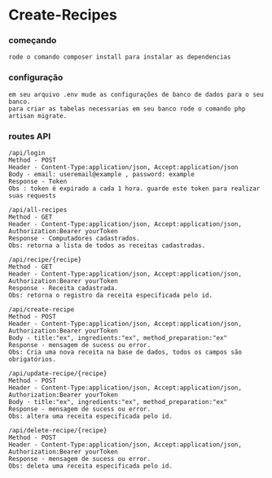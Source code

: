 # Create-Recipes

### começando
    rode o comando composer install para instalar as dependencias 

### configuração
    em seu arquivo .env mude as configurações de banco de dados para o seu banco.  
    para criar as tabelas necessarias em seu banco rode o comando php artisan migrate.  

### routes API
	/api/login  
	Method - POST  
	Header - Content-Type:application/json, Accept:application/json               
	Body - email: useremail@example , password: example  
	Response - Token
	Obs : token é expirado a cada 1 hora. guarde este token para realizar suas requests

    /api/all-recipes    
    Method - GET  
	Header - Content-Type:application/json, Accept:application/json, Authorization:Bearer yourToken                  
	Response - Computadores cadastrados.
	Obs: retorna a lista de todos as receitas cadastradas.
    
    /api/recipe/{recipe}  
    Method - GET  
	Header - Content-Type:application/json, Accept:application/json, Authorization:Bearer yourToken                  
	Response - Receita cadastrada.
	Obs: retorna o registro da receita especificada pelo id.  
    
    /api/create-recipe  
    Method - POST  
	Header - Content-Type:application/json, Accept:application/json, Authorization:Bearer yourToken                
	Body - title:"ex", ingredients:"ex", method_preparation:"ex" 
	Response - mensagem de sucess ou error.  
	Obs: Cria uma nova receita na base de dados, todos os campos são obrigatórios. 

    /api/update-recipe/{recipe}  
    Method - POST  
	Header - Content-Type:application/json, Accept:application/json, Authorization:Bearer yourToken                
	Body - title:"ex", ingredients:"ex", method_preparation:"ex"  
	Response - mensagem de sucess ou error.  
	Obs: altera uma receita especificada pelo id.  
    
    /api/delete-recipe/{recipe}  
    Method - POST  
	Header - Content-Type:application/json, Accept:application/json, Authorization:Bearer yourToken  
	Response - mensagem de sucess ou error.  
	Obs: deleta uma receita especificada pelo id.
